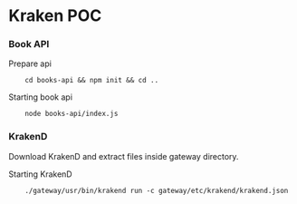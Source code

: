 # Kraken POC


### Book API

Prepare api
```
    cd books-api && npm init && cd ..     
```

Starting book api
```
    node books-api/index.js 
```

### KrakenD

Download KrakenD and extract files inside gateway directory.

Starting KrakenD
```
    ./gateway/usr/bin/krakend run -c gateway/etc/krakend/krakend.json
```




